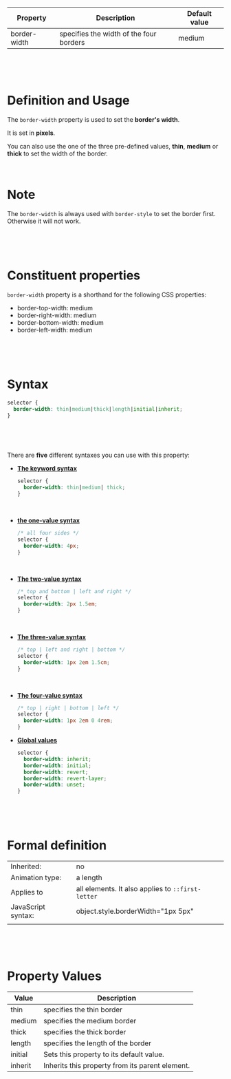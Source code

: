 | Property     | Description                             | Default value |
| ------------ | --------------------------------------- | ------------- |
| border-width | specifies the width of the four borders | medium        |

&nbsp;

&nbsp;

# Definition and Usage

The `border-width` property is used to set the **border's width**.

It is set in **pixels**.

You can also use the one of the three pre-defined values, **thin**, **medium** or **thick** to set the width of the border.

&nbsp;

# Note

The `border-width` is always used with `border-style` to set the border first. Otherwise it will not work.

&nbsp;

&nbsp;

# Constituent properties

`border-width` property is a shorthand for the following CSS properties:

- border-top-width: medium
- border-right-width: medium
- border-bottom-width: medium
- border-left-width: medium

&nbsp;

&nbsp;

# Syntax

```css
selector {
  border-width: thin|medium|thick|length|initial|inherit;
}
```

&nbsp;

&nbsp;

There are **five** different syntaxes you can use with this property:

- <u>**The keyword syntax**</u>

  ```css
  selector {
    border-width: thin|medium| thick;
  }
  ```

  &nbsp;

- <u>**the one-value syntax**</u>

  ```css
  /* all four sides */
  selector {
    border-width: 4px;
  }
  ```

&nbsp;

- <u>**The two-value syntax**</u>

  ```css
  /* top and bottom | left and right */
  selector {
    border-width: 2px 1.5em;
  }
  ```

&nbsp;

- <u>**The three-value syntax**</u>

  ```css
  /* top | left and right | bottom */
  selector {
    border-width: 1px 2em 1.5cm;
  }
  ```

&nbsp;

- <u>**The four-value syntax**</u>

  ```css
  /* top | right | bottom | left */
  selector {
    border-width: 1px 2em 0 4rem;
  }
  ```

- <u> **Global values**</u>

  ```css
  selector {
    border-width: inherit;
    border-width: initial;
    border-width: revert;
    border-width: revert-layer;
    border-width: unset;
  }
  ```

&nbsp;

&nbsp;

# Formal definition

|                    |                                                   |
| ------------------ | ------------------------------------------------- |
| Inherited:         | no                                                |
| Animation type:    | a length                                          |
| Applies to         | all elements. It also applies to `::first-letter` |
| JavaScript syntax: | object.style.borderWidth="1px 5px"                |
|                    |                                                   |

&nbsp;

&nbsp;

# Property Values

| Value   | Description                                     |
| ------- | ----------------------------------------------- |
| thin    | specifies the thin border                       |
| medium  | specifies the medium border                     |
| thick   | specifies the thick border                      |
| length  | specifies the length of the border              |
| initial | Sets this property to its default value.        |
| inherit | Inherits this property from its parent element. |
